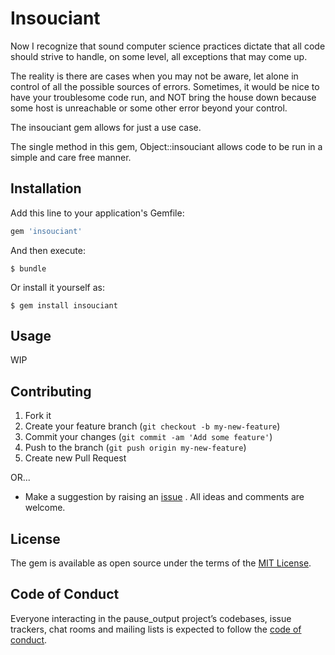 # Insouciant

Now I recognize that sound computer science practices dictate that all code
should strive to handle, on some level, all exceptions that may come up.

The reality is there are cases when you may not be aware, let alone in control
of all the possible sources of errors. Sometimes, it would be nice to have
your troublesome code run, and NOT bring the house down because some host is
unreachable or some other error beyond your control.

The insouciant gem allows for just a use case.

The single method in this gem, Object::insouciant allows code to be run in a
simple and care free manner.

## Installation

Add this line to your application's Gemfile:

```ruby
gem 'insouciant'
```

And then execute:

    $ bundle

Or install it yourself as:

    $ gem install insouciant

## Usage

WIP

## Contributing

1. Fork it
2. Create your feature branch (`git checkout -b my-new-feature`)
3. Commit your changes (`git commit -am 'Add some feature'`)
4. Push to the branch (`git push origin my-new-feature`)
5. Create new Pull Request

OR...

* Make a suggestion by raising an
 [issue](https://github.com/PeterCamilleri/insouciant/issues)
. All ideas and comments are welcome.

## License

The gem is available as open source under the terms of the
[MIT License](./LICENSE.txt).

## Code of Conduct

Everyone interacting in the pause_output project’s codebases, issue trackers,
chat rooms and mailing lists is expected to follow the
[code of conduct](./CODE_OF_CONDUCT.md).

